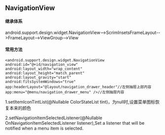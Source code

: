 ## NavigationView

#### 继承体系
android.support.design.widget.NavigationView-->ScrimInsetsFrameLayout-->FrameLayout-->ViewGroup-->View

#### 常用方法

```
<android.support.design.widget.NavigationView
android:id="@+id/navigation_view"
android:layout_width="wrap_content"
android:layout_height="match_parent"
android:layout_gravity="start"
android:fitsSystemWindows="true"
app:headerLayout="@layout/navigation_drawer_header"//左侧抽屉上部内容
app:menu="@menu/navigation_drawer_menu" />//左侧抽屉内容
```

1.setItemIconTintList(@Nullable ColorStateList tint)，为null时,设置菜单图标恢复本来的颜色

2.setNavigationItemSelectedListener(@Nullable OnNavigationItemSelectedListener listener),Set a listener that will be notified when a menu item is selected.